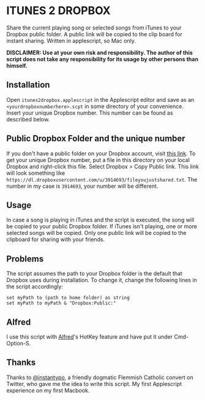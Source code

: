 ITUNES 2 DROPBOX
================

Share the current playing song or selected songs from iTunes to your Dropbox public folder.
A public link will be copied to the clip board for instant sharing.
Written in applescript, so Mac only. 

**DISCLAIMER: Use at your own risk and responsibility. The author of
  this script does not take any responsibility for its usage by other
  persons than himself.**

Installation
------------
Open `itunes2dropbox.applescript` in the Applescript editor and save
as an `<yourdropboxnumberhere>.scpt` in some directory of your
convenience. Insert your unique Dropbox number. This number can be
found as described below.

Public Dropbox Folder and the unique number
-------------------------------------------
If you don't have a public folder on your Dropbox account, visit
[this link](https://www.dropbox.com/enable_public_folder).
To get your unique Dropbox number, put a file in this directory on
your local Dropbox and right-click this file. Select Dropbox > Copy
Public link. This link will look something like
`https://dl.dropboxusercontent.com/u/3914693/fileyoujustshared.txt`.
The number in my case is `3914693`, your number will be different. 

Usage
----
In case a song is playing in iTunes and the script is executed, the
song will be copied to your public Dropbox folder. If iTunes isn't
playing, one or more selected songs will be copied. Only one public
link will be copied to the clipboard for sharing with your friends.

Problems
--------
The script assumes the path to your Dropbox folder is the default that
Dropbox uses during installation. To change it, change the following
lines in the script accordingly: 

    set myPath to (path to home folder) as string
	set myPath to myPath & "Dropbox:Public:"
        
Alfred 
------
I use this script with
[Alfred](http://www.alfredapp.com/)'s HotKey feature and have put it under
Cmd-Option-S.

Thanks 
------ 
Thanks to [@instantypo](http://www.twitter.com/instantypo), a friendly dogmatic
Flemmish Catholic convert on Twitter, who gave me the idea to write
this script. My first Applescript experience on my first Macbook.
